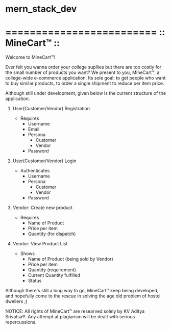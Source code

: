 # mern_stack_dev
=========================
	 :: MineCart™ ::
=========================

Welcome to MineCart™!

Ever felt you wanna order your college supllies but there are too costly for the small number of products you want? We present to you, MineCart™, a college-wide e-commerce application.
Its sole goal: to get people who want to buy similar products, to order a single shipment to reduce per item price.

Although still under development, given below is the current structure of the application.

1. User(Customer/Vendor) Registration
	- Requires
		- Username
		- Email
		- Persona
			- Customer
			- Vendor
		- Password

2. User(Customer/Vendor) Login
	- Authenticates
		- Username
		- Persona
			- Customer
			- Vendor
		- Password
		
3. Vendor: Create new product
	- Requires
		- Name of Product
		- Price per item
		- Quantity (for dispatch)

4. Vendor: View Product List
	- Shows 
		- Name of Product (being sold by Vendor)
		- Price per item
		- Quantity (requirement)
		- Current Quantity fulfilled
		- Status

Although there's still a long way to go, MineCart™ keep being developed, and hopefully 
come to the rescue in solving the age old problem of hostel dwellers ;)

NOTICE: All rights of MineCart™ are researved solely by KV Aditya Srivatsa®. Any attempt at 
		plagiarism will be dealt with serious repercussions.
